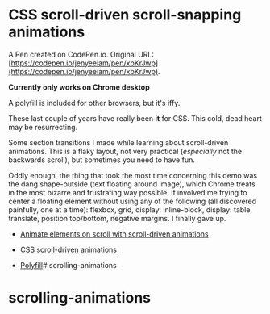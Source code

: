 # CSS scroll-driven scroll-snapping animations

A Pen created on CodePen.io. Original URL: [https://codepen.io/jenyeeiam/pen/xbKrJwp](https://codepen.io/jenyeeiam/pen/xbKrJwp).

**Currently only works on Chrome desktop**

A polyfill is included for other browsers, but it's iffy.

These last couple of years have really been **it** for CSS. This cold, dead heart may be resurrecting.

Some section transitions I made while learning about scroll-driven animations. This is a flaky layout, not very practical (*especially* not the backwards scroll), but sometimes you need to have fun.

Oddly enough, the thing that took the most time concerning this demo was the dang shape-outside (text floating around image), which Chrome treats in the most bizarre and frustrating way possible. It involved me trying to center a floating element without using any of the following (all discovered painfully, one at a time): flexbox, grid, display: inline-block, display: table,  translate, position top/bottom,  negative margins. I finally gave up.

- [Animate elements on scroll with scroll-driven animations](https://developer.chrome.com/docs/css-ui/scroll-driven-animations)

- [CSS scroll-driven animations](https://developer.mozilla.org/en-US/docs/Web/CSS/CSS_scroll-driven_animations)

- [Polyfill](https://github.com/flackr/scroll-timeline)# scrolling-animations
# scrolling-animations
